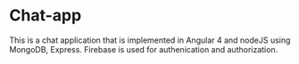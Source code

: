 # Chat-app
This is a chat application that is implemented in Angular 4 and nodeJS using MongoDB, Express. Firebase is used for authenication and authorization.
